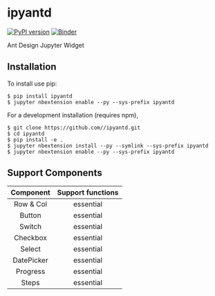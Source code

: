 ipyantd
===============================
[![PyPI version](https://badge.fury.io/py/ipyantd.svg)](https://badge.fury.io/py/ipyantd)
[![Binder](https://mybinder.org/badge_logo.svg)](https://mybinder.org/v2/gh/g21589/ipyantd/master?filepath=ipyantd_test.ipynb)

Ant Design Jupyter Widget

Installation
------------

To install use pip:

    $ pip install ipyantd
    $ jupyter nbextension enable --py --sys-prefix ipyantd


For a development installation (requires npm),

    $ git clone https://github.com//ipyantd.git
    $ cd ipyantd
    $ pip install -e .
    $ jupyter nbextension install --py --symlink --sys-prefix ipyantd
    $ jupyter nbextension enable --py --sys-prefix ipyantd

Support Components
------------

|  Component | Support functions |
|:----------:|:-----------------:|
| Row & Col  |     essential     |
| Button     |     essential     |
| Switch     |     essential     |
| Checkbox   |     essential     |
| Select     |     essential     |
| DatePicker |     essential     |
| Progress   |     essential     |
| Steps      |     essential     |
